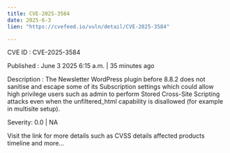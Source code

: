 ```yaml
---
title: CVE-2025-3584
date: 2025-6-3
lien: "https://cvefeed.io/vuln/detail/CVE-2025-3584"

---
```


CVE ID : CVE-2025-3584

Published :  June 3
2025
6:15 a.m. | 35 minutes ago

Description : The Newsletter  WordPress plugin before 8.8.2 does not sanitise and escape some of its Subscription settings
which could allow high privilege users such as admin to perform Stored Cross-Site Scripting attacks even when the unfiltered_html capability is disallowed (for example in multisite setup).

Severity: 0.0 | NA

Visit the link for more details
such as CVSS details
affected products
timeline
and more...
